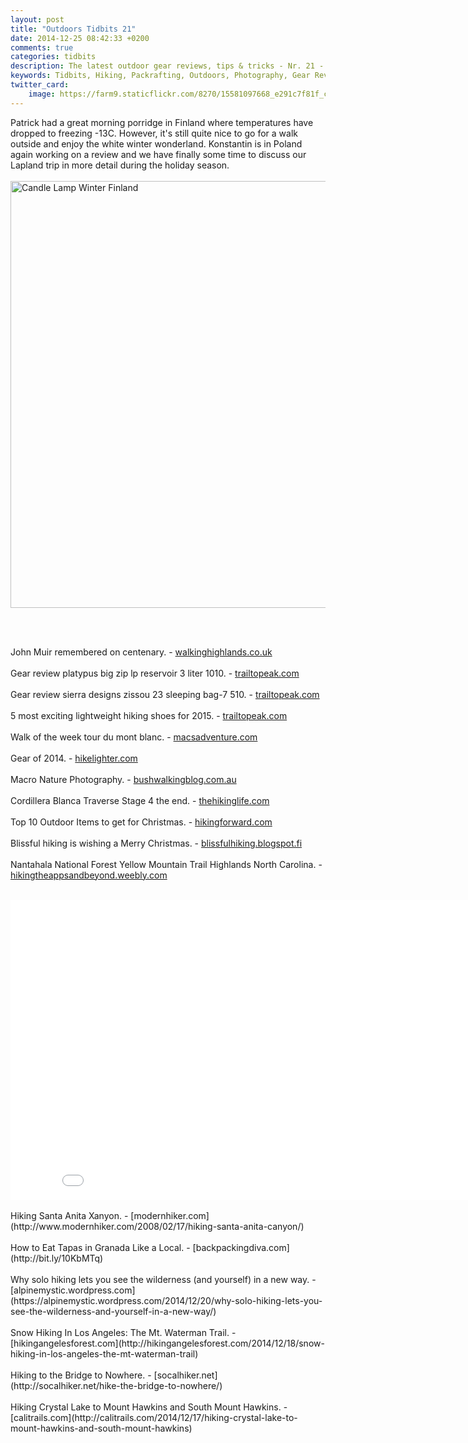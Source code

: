 ```yaml
---
layout: post
title: "Outdoors Tidbits 21"
date: 2014-12-25 08:42:33 +0200
comments: true
categories: tidbits
description: The latest outdoor gear reviews, tips & tricks - Nr. 21 - #outdoorstidbits
keywords: Tidbits, Hiking, Packrafting, Outdoors, Photography, Gear Reviews
twitter_card:
    image: https://farm9.staticflickr.com/8270/15581097668_e291c7f81f_c.jpg
---
```

Patrick had a great morning porridge in Finland where temperatures have dropped to freezing -13C. However, it's still quite nice to go for a walk outside and enjoy the white winter wonderland. Konstantin is in Poland again working on a review and we have finally some time to discuss our Lapland trip in more detail during the holiday season. 
<br><br>
<a href="https://www.flickr.com/photos/90204224@N07/11265029666" title="Candle Lamp Winter Finland"><img src="https://farm4.staticflickr.com/3805/11265029666_d26c4a5024_b.jpg" width="1024" height="683" alt="Candle Lamp Winter Finland"></a>
<!--more--><br><br>
John Muir remembered on centenary. - [walkinghighlands.co.uk](http://www.walkhighlands.co.uk/news/john-muir-centenary-celebrating/0012144/)
<br><br>
Gear review platypus big zip lp reservoir 3 liter 1010. - [trailtopeak.com](http://trailtopeak.com/2014/12/24/gear-review-platypus-big-zip-lp-reservoir-3-liter-1010)
<br><br>
Gear review sierra designs zissou 23 sleeping bag-7 510. - [trailtopeak.com](http://trailtopeak.com/2014/12/24/gear-review-sierra-designs-zissou-23-sleeping-bag-7-510)
<br><br>
5 most exciting lightweight hiking shoes for 2015. - [trailtopeak.com](http://trailtopeak.com/2014/12/23/5-most-exciting-lightweight-hiking-shoes-for-2015)
<br><br>
Walk of the week tour du mont blanc. - [macsadventure.com](http://www.macsadventure.com/walking-holidays/walk-of-the-week-tour-du-mont-blanc/)
<br><br>
Gear of 2014. - [hikelighter.com](http://hikelighter.com/2014/12/24/gear-of-2014/)
<br><br>
Macro Nature Photography. - [bushwalkingblog.com.au](http://www.bushwalkingblog.com.au/macro-nature-photography/)
<br><br>
Cordillera Blanca Traverse Stage 4 the end. - [thehikinglife.com](http://www.thehikinglife.com/journal/2014/12/cordillera-blanca-traverse-stage-4-the-end/)
<br><br>
Top 10 Outdoor Items to get for Christmas. - [hikingforward.com](http://www.hikingforward.com/blog/top-10-outdoor-items-to-get-for-christmas-according-to-grace-and-gabby)
<br><br>
Blissful hiking is wishing a Merry Christmas. - [blissfulhiking.blogspot.fi](http://nblo.gs/12gsaz)
<br><br>
Nantahala National Forest Yellow Mountain Trail Highlands North Carolina. - [hikingtheappsandbeyond.weebly.com](http://hikingtheappsandbeyond.weebly.com/trail-reports/nantahala-national-forest-yellow-mountain-trail-highlands-north-carolina)
<br><br>
<iframe width="853" height="480" src="//www.youtube.com/embed/ye4hvVjwS9c" frameborder="0" allowfullscreen></iframe><br><br>
Hiking Santa Anita Xanyon. - [modernhiker.com](http://www.modernhiker.com/2008/02/17/hiking-santa-anita-canyon/)
<br><br>
How to Eat Tapas in Granada Like a Local. - [backpackingdiva.com](http://bit.ly/10KbMTq)
<br><br>
Why solo hiking lets you see the wilderness (and yourself) in a new way. - [alpinemystic.wordpress.com](https://alpinemystic.wordpress.com/2014/12/20/why-solo-hiking-lets-you-see-the-wilderness-and-yourself-in-a-new-way/)
<br><br>
Snow Hiking In Los Angeles: The Mt. Waterman Trail. - [hikingangelesforest.com](http://hikingangelesforest.com/2014/12/18/snow-hiking-in-los-angeles-the-mt-waterman-trail)
<br><br>
Hiking to the Bridge to Nowhere. - [socalhiker.net](http://socalhiker.net/hike-the-bridge-to-nowhere/)
<br><br>
Hiking Crystal Lake to Mount Hawkins and South Mount Hawkins. - [calitrails.com](http://calitrails.com/2014/12/17/hiking-crystal-lake-to-mount-hawkins-and-south-mount-hawkins)
